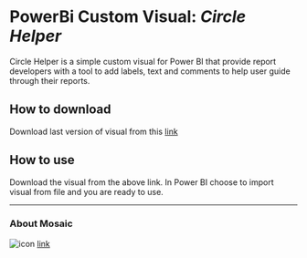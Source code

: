 # PowerBi Custom Visual: *Circle Helper*

Circle Helper is a simple custom visual for Power BI that provide report developers with a tool to add labels, text and comments to help user guide through their reports.

## How to download
Download last version of visual from this [link](https://github.com/pmags/circle_helper/releases/tag/v1.0.0)

## How to use
Download the visual from the above link. In Power BI choose to import visual from file and you are ready to use.


---
### About Mosaic

![icon](https://www.mosaic.pt/images/Logo%20Cor%20Final%20Mosaic.png)
[link](www.mosaic.pt)
